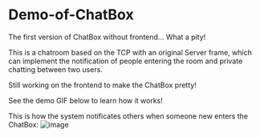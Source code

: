 # Demo-of-ChatBox
The first version of ChatBox without frontend... What a pity! 

This is a chatroom based on the TCP with an original Server frame, which can implement the notification of people entering the room and private chatting between two users. 

Still working on the frontend to make the ChatBox pretty! 

See the demo GIF below to learn how it works! 

This is how the system notificates others when someone new enters the ChatBox: 
![image](https://github.com/DeclanFang/Demo-of-ChatBox/blob/master/DemoPre/Demo01.gif)

